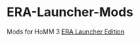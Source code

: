 # ERA-Launcher-Mods
 Mods for HoMM 3 [ERA Launcher Edition](https://github.com/daemon1995/era_gaming_mods)
